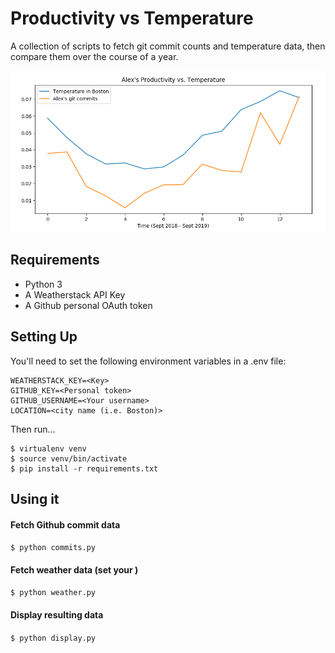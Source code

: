 # Productivity vs Temperature

A collection of scripts to fetch git commit counts and temperature data, then compare them over the course of a year.

![Screenshot](img/screenshot.png)

## Requirements

 - Python 3
 - A Weatherstack API Key
 - A Github personal OAuth token

## Setting Up

You'll need to set the following environment variables in a .env file:
```
WEATHERSTACK_KEY=<Key>
GITHUB_KEY=<Personal token>
GITHUB_USERNAME=<Your username>
LOCATION=<city name (i.e. Boston)>
```
Then run...
```
$ virtualenv venv
$ source venv/bin/activate
$ pip install -r requirements.txt
```


## Using it

#### Fetch Github commit data

`$ python commits.py`

#### Fetch weather data (set your )

`$ python weather.py`

#### Display resulting data

`$ python display.py`
